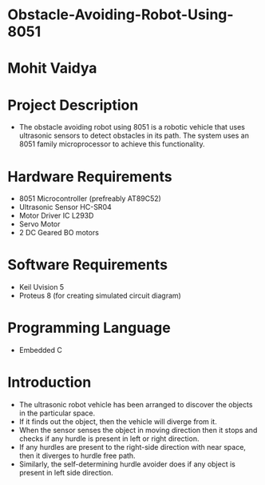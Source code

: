 # Obstacle-Avoiding-Robot-Using-8051
# Mohit Vaidya

# Project Description 
* The obstacle avoiding robot using 8051 is a robotic vehicle that uses ultrasonic sensors to detect obstacles in its path. The system uses an 8051 family microprocessor to achieve this functionality.

# Hardware Requirements
* 8051 Microcontroller (prefreably AT89C52)
* Ultrasonic Sensor HC-SR04
* Motor Driver IC L293D
* Servo Motor
* 2 DC Geared BO motors

# Software Requirements
* Keil Uvision 5
* Proteus 8 (for creating simulated circuit diagram)

# Programming Language
* Embedded C

# Introduction
* The ultrasonic robot vehicle has been arranged to discover the objects in the 
particular space.
* If it finds out the object, then the vehicle will diverge from it.
* When the sensor senses the object in moving direction then it stops and checks 
if any hurdle is present in left or right direction.
* If any hurdles are present to the 
right-side direction with near space, then it diverges to hurdle free path. 
* Similarly, the self-determining hurdle avoider does if any object is present in 
left side direction.
